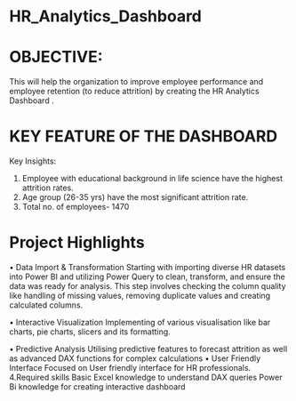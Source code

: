 # HR_Analytics_Dashboard
# OBJECTIVE:
This will help the organization to improve employee performance and employee retention (to reduce attrition) by creating the HR Analytics Dashboard .

# KEY FEATURE OF THE DASHBOARD
Key Insights:
1.	Employee with educational background in life science have the highest attrition rates.
2.	Age group (26-35 yrs) have the most significant attrition rate.
3.	Total no. of employees- 1470

# Project Highlights
•	Data Import & Transformation
  Starting with importing diverse HR datasets into Power BI and utilizing Power Query to clean, transform, and ensure the data was ready for analysis. This step involves checking the column quality like handling 
  of missing values, removing duplicate values  and creating calculated columns.

•	Interactive Visualization
Implementing of various visualisation  like bar charts, pie charts, slicers and its formatting.

•	Predictive Analysis
  Utilising predictive features to forecast attrition as well as advanced DAX functions for complex  calculations
•	User Friendly  Interface
  Focused on User friendly interface for HR professionals.
  4.Required skills
   Basic Excel knowledge to understand DAX queries
   Power Bi knowledge for creating interactive dashboard












